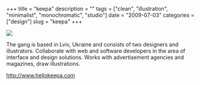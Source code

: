 +++
title = "keepa"
description = ""
tags = ["clean", "illustration", "minimalist", "monochromatic", "studio"]
date = "2009-07-03"
categories = ["design"]
slug = "keepa"
+++


 

  <div id="screens-thumbs" class="clearfix">
    <div class="txt-center" id="design-submission"><a href="http://www.hellokeepa.com/"><img id='bluga-thumbnail-1792' class='bluga-thumbnail large' src='/media/bluga/
wt4a4e83d1981c8_0.jpg'/></a></div>  
  </div>   
<p>The gang is based in Lviv, Ukraine and consists of two designers and illustrators. Collaborate with web and software developers in the area of interface and design solutions. Works with advertisement agencies and magazines, draw illustrations.</p>
<p><a href="http://www.hellokeepa.com/">http://www.hellokeepa.com</a></p>




